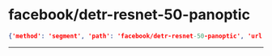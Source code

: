 
# facebook/detr-resnet-50-panoptic

```json
{'method': 'segment', 'path': 'facebook/detr-resnet-50-panoptic', 'url': 'https://huggingface.co/facebook/detr-resnet-50-panoptic', 'local_path': 'facebook/detr_resnet_50_panoptic'}
```

---

